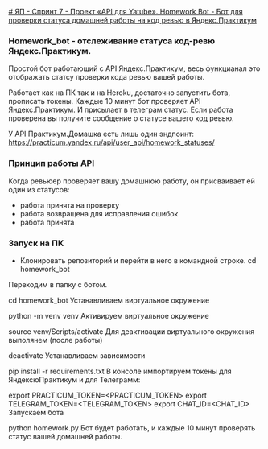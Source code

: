 [# ЯП - Спринт 7 - Проект «API для Yatube». Homework Bot - Бот для проверки статуса домашней работы на код ревью в Яндекс.Практикум](https://github.com/Mane26/api_final_yatube.git)

### Homework_bot - отслеживание статуса код-ревю Яндекс.Практикум.

Простой бот работающий с API Яндекс.Практикум, весь функцианал это отображать статсу проверки кода ревью вашей работы.

Работает как на ПК так и на Heroku, достаточно запустить бота, прописать токены. Каждые 10 минут бот проверяет API Яндекс.Практикум. И присылает в телеграм статус. Если работа проверена вы получите сообщение о статусе вашего код ревью.

У API Практикум.Домашка есть лишь один эндпоинт:
https://practicum.yandex.ru/api/user_api/homework_statuses/

### Принцип работы API

Когда ревьюер проверяет вашу домашнюю работу, он присваивает ей один из статусов:

- работа принята на проверку
- работа возвращена для исправления ошибок
- работа принята

### Запуск на ПК

- Клонировать репозиторий и перейти в него в командной строке.
cd homework_bot


Переходим в папку с ботом.

cd homework_bot
Устанавливаем виртуальное окружение

python -m venv venv
Активируем виртуальное окружение

source venv/Scripts/activate
Для деактивации виртуального окружения выполянем (после работы)

deactivate
Устанавливаем зависимости

pip install -r requirements.txt
В консоле импортируем токены для ЯндексюПрактикум и для Телеграмм:

export PRACTICUM_TOKEN=<PRACTICUM_TOKEN>
export TELEGRAM_TOKEN=<TELEGRAM_TOKEN>
export CHAT_ID=<CHAT_ID>
Запускаем бота

python homework.py
Бот будет работать, и каждые 10 минут проверять статус вашей домашней работы.
